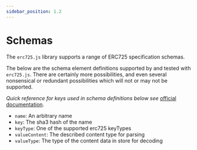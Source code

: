 ```yaml
---
sidebar_position: 1.2
---
```


# Schemas

The `erc725.js` library supports a range of ERC725 specification schemas.

The below are the schema element definitions supported by and tested
with `erc725.js`. There are certainly more possibilities, and even several
nonsensical or redundant possibilities which will not or may not be
supported.

_Quick reference for keys used in schema definitions below see_
[official
documentation](https://github.com/lukso-network/LIPs/blob/master/LSPs/LSP-2-ERC725YJSONSchema.md).

- `name`: An arbitrary name
- `key`: The sha3 hash of the name
- `keyType`: One of the supported erc725 keyTypes
- `valueContent`: The described content type for parsing
- `valueType`: The type of the content data in store for decoding
